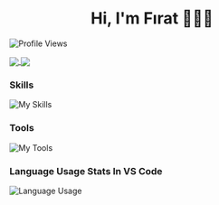 <h1 align="center">Hi, I'm Fırat 👾👨‍💻</h1>

![Profile Views](https://komarev.com/ghpvc/?username=firatksee)

<a href="https://github.com/firatksee?tab=repositories">
<img align="center" src="https://github-readme-stats-sigma-five.vercel.app/api?username=firatksee&include_all_commits=true&count_private=true&show_icons=true&theme=transparent&hide_border=true" >
</a>

<a href="https://github.com/firatksee?tab=repositories">
<img align="center" src="https://github-readme-stats-sigma-five.vercel.app/api/top-langs/?username=firatksee&langs_count=10&layout=compact" >
</a>

### Skills


![My Skills](https://skills.thijs.gg/icons?i=python,java,js,html,css,react,typescript,bootstrap,&theme=dark)


### Tools


![My Tools](https://skills.thijs.gg/icons?i=vscode,git,firebase)


### Language Usage Stats In VS Code

![Language Usage](https://wakatime.com/share/@c6746333-7303-4aba-bc6a-133682e38415/46bf1b45-3080-48c5-bcb2-e4b830a00314.svg)
